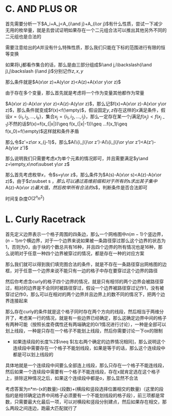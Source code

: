 # C. AND PLUS OR

首先需要分析一下$A_i+A_j<A_{i\and j}+A_{i\or j}$有什么性质，尝试一下减少无用的枚举量，就是去尝试证明如果存在一个二元组合法可以推出其他另外不同的二元组也是合法的

需要注意给出的$A$并没有什么特殊性质，那么我们只能在下标的范围进行有限的恒等变换

如果将i,j都看作集合的话，那么是由三部分组成$i\and j,i\backslash(i\and j),j\backslash (i\and j)$分别记作$z,x,y$

那么条件就是$A(x\or z)+A(y\or z)<A(z)+A(x\or y\or z)$

由于存在多个变量，那么首先就是考虑将一个作为变量其他都作为常量

$A(x\or z)-A(x\or y\or z)<A(z)-A(y\or z)$，那么记$f(x)=A(x\or z)-A(x\or y\or z)$，那么条件就变成$f(x)<f(\empty)$，假设固定$y,z$存在这样的$x$满足条件，假设$x=\{i_1,i_2,...,i_k\}$，集合$x_j=\{i_1,i_2,...,i_j\}$，那么一定存在某一个$j$满足$f(x_j)<f(x_{j-1})$不然的话$f(x)=f(x_{|x|})\geq f(x_{|x|-1})\geq ...f(x_1)\geq f(x_0)=f(\empty)$这样就和条件矛盾

那么令$z'=z\or x_{j-1}$，那么$A(\{i_j\}\or z')-A(\{i_j\}\or y\or z')<A(z')-A(y\or z')$

那么说明我们只需要考虑$x$为单个元素的情况即可，并且需要满足$y\and z=\empty,x\not\subset y\or z$

那么首先考虑枚举$x$，令$s=y\or z$，那么条件为$A(s)-A(x\or s)<A(z)-A(x\or z)$，由于$z\subset s $，那么可以通过高维前缀和对于所有的$s$求出其子集中$A(z)-A(x\or z)$最大值，然后枚举所有合法的$s$，判断条件是否合法即可

时间复杂度$O(2^nn^2)$

# L. Curly Racetrack

首先定义边界表示一个格子周围的四条边，那么一个网格图中$n(m-1)$个竖边界，$(n-1)m$个横边界，对于一个边界来说如果被一条路径穿过那么这个边界的状态为1，否则为0，由于块的个数总共有16种，并且四个边界的所有情况也是16种，那么说明对于任意一种四个边界被穿过的情况，都是存在一种的对应方案

那么我们就可以得到我们填完图合法的条件，就是不存在一条路径穿出网格图的边框，对于任意一个边界来说不能只有一边的格子中存在要穿过这个边界的路径

然后你考虑含curly的格子四个边界的情况，就是只有相邻的两个边界会被路径穿过，相对的边界是不会同时被路径穿过，假设一个边界被路径穿过记作1，没有被穿过记作0，那么可以在相对的两个边界并且边界上的数不同的情况下，把两个边界连接起来

那么存在curly的条件就是这个格子同时存在两个方向的线段，然后相当于两维分开了，考虑某一行的情况，就是有一些边界已经确定，那么这确定边界中间的格子有两种可能（按照长度奇偶性还有两端确定的0/1情况进行讨论），一种是全部可以划上线段，一种是只存在一个格子不能划上线段，然后你需要讨论一下ox的限制

-  如果连续段的长度%2$\neq $[左右两个确定的边界情况相同]，那么说明这个连续段中需要存在一个格子不能划线段，如果是等于的话，那么这个连续段中都是可以划上线段的

具体地就是一个连续段中间要么全部连上线段，那么只存在一个格子不能连线段，然后如果一个连续段中需要有一个格子不能连线段，存在x就肯定选在这个格子上，排除这种情况之后，如果这个连续段中都是o，那么显然不合法

考虑答案为n*m-(x的数量)-(段数)+(横段和竖段选择位置相交的数量)（这里的段指的是相邻确定边界中间格子必须要有一个不能划线段的格子段），前三项都是常数，只需要最大化最后一项，可以对横段和竖段分别建点，然后如果存在相交，那么两段之间连边，跑最大匹配就行了
